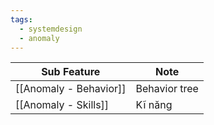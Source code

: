 ```yaml
---
tags:
  - systemdesign
  - anomaly
---
```


| Sub Feature            | Note          |
| ---------------------- | ------------- |
| [[Anomaly - Behavior]] | Behavior tree |
| [[Anomaly - Skills]]   | Kĩ năng       |
 